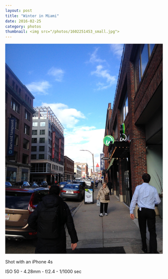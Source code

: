 ```yaml
---
layout: post
title: "Winter in Miami"
date: 2016-02-25
category: photos
thumbnail: <img src="/photos/1602251453_small.jpg">
---
```

<img src="/photos/1602251453.jpg" class="image fit">

Shot with an iPhone 4s

ISO 50 -
4.28mm -
f/2.4 -
1/1000 sec
